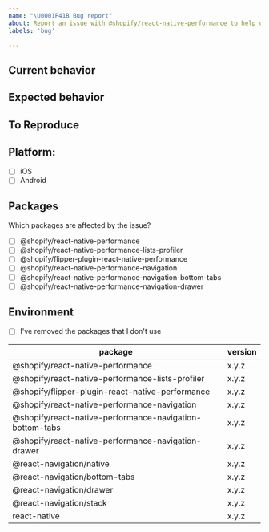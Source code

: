 ```yaml
---
name: "\U0001F41B Bug report"
about: Report an issue with @shopify/react-native-performance to help us improve
labels: 'bug'

---
```


<!-- Thanks for taking the time to fill out this bug report!

If this is not a bug report, please use other relevant channels:
- [Create a feature proposal on Discussions](https://github.com/Shopify/react-native-performance/discussions/new)
- [Chat with others in the #react-native-performance channel on Shopify React Native Open Source Discord](https://discord.com/channels/928252803867107358/928253059375726622)

Before you proceed:

- Make sure you are on latest versions of React Native Performance packages and their dependencies.
- If you are having an issue with your machine or build tools, the issue belongs on another repository as that is outside of the scope of React Native Performance. -->

## Current behavior

<!-- What code are you running and what is happening? Include a screenshot or video if it's a UI related issue. -->

## Expected behavior

<!-- What do you expect to happen instead? -->

## To Reproduce

<!-- Please provide a way to reproduce the problem if it's possible. Use the fixture app to create an example that reproduces the bug and provide a link to a GitHub repository under your username. -->

## Platform:
 - [ ] iOS
 - [ ] Android

## Packages
Which packages are affected by the issue?
- [ ] @shopify/react-native-performance
- [ ] @shopify/react-native-performance-lists-profiler
- [ ] @shopify/flipper-plugin-react-native-performance
- [ ] @shopify/react-native-performance-navigation
- [ ] @shopify/react-native-performance-navigation-bottom-tabs
- [ ] @shopify/react-native-performance-navigation-drawer

## Environment

<!-- What are the exact versions of packages that you are using?
When filling the table below, please remove the packages that you're not using. -->

- [ ] I've removed the packages that I don't use

| package                                                  | version         |
| -------------------------------------------------------- | --------------- |
| @shopify/react-native-performance                        |x.y.z            |
| @shopify/react-native-performance-lists-profiler         |x.y.z            |
| @shopify/flipper-plugin-react-native-performance         |x.y.z            |
| @shopify/react-native-performance-navigation             |x.y.z            |
| @shopify/react-native-performance-navigation-bottom-tabs |x.y.z            |
| @shopify/react-native-performance-navigation-drawer      |x.y.z            |
| @react-navigation/native                                 |x.y.z            |
| @react-navigation/bottom-tabs                            |x.y.z            |
| @react-navigation/drawer                                 |x.y.z            |
| @react-navigation/stack                                  |x.y.z            |
| react-native                                             |x.y.z            |
